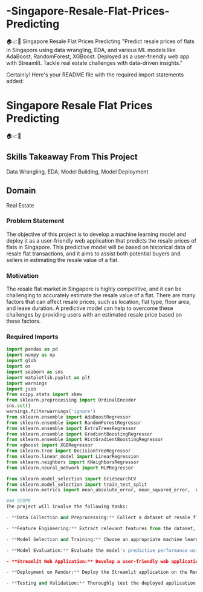 # -Singapore-Resale-Flat-Prices-Predicting
🏠📈🔮 Singapore Resale Flat Prices Predicting  "Predict resale prices of flats in Singapore using data wrangling, EDA, and various ML models like AdaBoost, RandomForest, XGBoost. Deployed as a user-friendly web app with Streamlit. Tackle real estate challenges with data-driven insights."

Certainly! Here's your README file with the required import statements added:

# Singapore Resale Flat Prices Predicting

🏠📈🔮

## Skills Takeaway From This Project
Data Wrangling, EDA, Model Building, Model Deployment

## Domain
Real Estate

### Problem Statement
The objective of this project is to develop a machine learning model and deploy it as a user-friendly web application that predicts the resale prices of flats in Singapore. This predictive model will be based on historical data of resale flat transactions, and it aims to assist both potential buyers and sellers in estimating the resale value of a flat.

### Motivation
The resale flat market in Singapore is highly competitive, and it can be challenging to accurately estimate the resale value of a flat. There are many factors that can affect resale prices, such as location, flat type, floor area, and lease duration. A predictive model can help to overcome these challenges by providing users with an estimated resale price based on these factors.

### Required Imports
```python
import pandas as pd
import numpy as np
import glob
import os
import seaborn as sns
import matplotlib.pyplot as plt
import warnings
import json
from scipy.stats import skew
from sklearn.preprocessing import OrdinalEncoder
sns.set()
warnings.filterwarnings('ignore')
from sklearn.ensemble import AdaBoostRegressor
from sklearn.ensemble import RandomForestRegressor
from sklearn.ensemble import ExtraTreesRegressor
from sklearn.ensemble import GradientBoostingRegressor
from sklearn.ensemble import HistGradientBoostingRegressor
from xgboost import XGBRegressor
from sklearn.tree import DecisionTreeRegressor
from sklearn.linear_model import LinearRegression
from sklearn.neighbors import KNeighborsRegressor
from sklearn.neural_network import MLPRegressor

from sklearn.model_selection import GridSearchCV
from sklearn.model_selection import train_test_split
from sklearn.metrics import mean_absolute_error, mean_squared_error,  r2_score

### SCOPE
The project will involve the following tasks:

- **Data Collection and Preprocessing:** Collect a dataset of resale flat transactions from the Singapore Housing and Development Board (HDB) for the years 1990 to Till Date. Preprocess the data to clean and structure it for machine learning.

- **Feature Engineering:** Extract relevant features from the dataset, including town, flat type, storey range, floor area, flat model, and lease commence date. Create any additional features that may enhance prediction accuracy.

- **Model Selection and Training:** Choose an appropriate machine learning model for regression (e.g., linear regression, decision trees, or random forests). Train the model on the historical data, using a portion of the dataset for training.

- **Model Evaluation:** Evaluate the model's predictive performance using regression metrics such as Mean Absolute Error (MAE), Mean Squared Error (MSE), or Root Mean Squared Error (RMSE) and R2 Score.

- **Streamlit Web Application:** Develop a user-friendly web application using Streamlit that allows users to input details of a flat (town, flat type, storey range, etc.). Utilize the trained machine learning model to predict the resale price based on user inputs.

- **Deployment on Render:** Deploy the Streamlit application on the Render platform to make it accessible to users over the internet.

- **Testing and Validation:** Thoroughly test the deployed application to ensure it functions correctly and provides accurate predictions.



